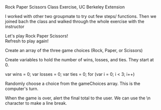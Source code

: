 
Rock Paper Scissors Class Exercise, UC Berkeley Extension

I worked with other two groupmate to try out few steps/ functions. Then we joined bach the class and walked through the whole exercise with the instructor

Let's play Rock Paper Scissors!<br />Refresh to play again!
    
Create an array of the three game choices (Rock, Paper, or Scissors)

Create variables to hold the number of wins, losses, and ties. They start at 0.

var wins = 0;
var losses = 0;
var ties = 0;
for (var i = 0; i < 3; i++)

Randomly choose a choice from the gameChoices array. This is the computer's turn.   

When the game is over, alert the final total to the user. We can use the \n character to make a line break.
       
